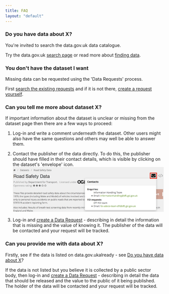 ```yaml
---
title: FAQ
layout: "default"
---
```


### Do you have data about X?

You're invited to search the data.gov.uk data catalogue.

Try the data.gov.uk [search page](http://data.gov.uk/data/search) or read more about [finding data](finding_data.html).


### You don't have the dataset I want

Missing data can be requested using the 'Data Requests' process.

First [search the existing requests](http://data.gov.uk/data-request) and if it is not there, [create a request yourself](http://data.gov.uk/node/add/dataset-request).


### Can you tell me more about dataset X?

If important information about the dataset is unclear or missing from the dataset page then there are a few ways to proceed:

1. Log-in and write a comment underneath the dataset. Other users might also have the same questions and others may well be able to answer them.

2. Contact the publisher of the data directly. To do this, the publisher should have filled in their contact details, which is visible by clicking on the dataset's 'envelope' icon.
![Contact icon](images/contact.png)

3. Log-in and [create a Data Request](http://data.gov.uk/node/add/dataset-request) - describing in detail the information that is missing and the value of knowing it. The publisher of the data will be contacted and your request will be tracked.

### Can you provide me with data about X?

Firstly, see if the data is listed on data.gov.ukalready - see [Do you have data about X](#do-you-have-data-about-x)?

If the data is not listed but you believe it is collected by a public sector body, then log-in and [create a Data Request](http://data.gov.uk/node/add/dataset-request) - describing in detail the data that should be released and the value to the public of it being published. The holder of the data will be contacted and your request will be tracked.
